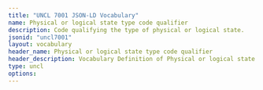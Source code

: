 ```yaml
---
title: "UNCL 7001 JSON-LD Vocabulary"
name: Physical or logical state type code qualifier
description: Code qualifying the type of physical or logical state.
jsonid: "uncl7001"
layout: vocabulary
header_name: Physical or logical state type code qualifier
header_description: Vocabulary Definition of Physical or logical state type code qualifier semantics in HTML format. JSON-LD format is available at [uncl7001.jsonld](/vocabulary/uncl7001.jsonld)
type: uncl
options:
---
```

